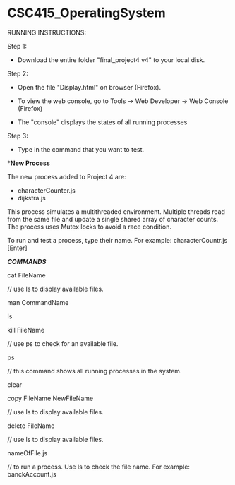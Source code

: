 # CSC415_OperatingSystem

RUNNING INSTRUCTIONS:

Step 1:

 * Download the entire folder "final_project4 v4" to your local disk.

Step 2:

* Open the file "Display.html" on browser (Firefox).

* To view the web console, go to Tools -> Web Developer -> Web Console (Firefox) 

* The "console" displays the states of all running processes

Step 3:

* Type in the command that you want to test.

*****New Process****

The new process added to Project 4 are:
- characterCounter.js
- dijkstra.js

This process simulates a multithreaded environment. Multiple threads read from the same file and update a single shared array of character counts. The process uses Mutex locks to avoid a race condition.

To run and test a process, type their name. For example: characterCountr.js [Enter]

*****COMMANDS*****

cat FileName

// use ls to display available files.

man CommandName

ls

kill FileName 

// use ps to check for an available file.

ps 

// this command shows all running processes in the system.

clear

copy FileName NewFileName 

// use ls to display available files.

delete FileName 

// use ls to display available files.

nameOfFile.js

// to run a process. Use ls to check the file name. For example: banckAccount.js 


